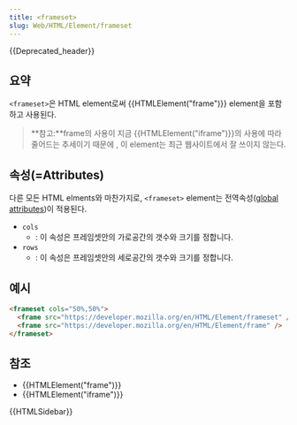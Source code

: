 ```yaml
---
title: <frameset>
slug: Web/HTML/Element/frameset
---
```


{{Deprecated_header}}

## 요약

`<frameset>`은 HTML element로써 {{HTMLElement("frame")}} element을 포함하고 사용된다.

> **참고:**frame의 사용이 지금 {{HTMLElement("iframe")}}의 사용에 따라줄어드는 추세이기 때문에 , 이 element는 최근 웹사이트에서 잘 쓰이지 않는다.

## 속성(=Attributes)

다른 모든 HTML elments와 마찬가지로, `<frameset>` element는 전역속성([global attributes](/en-US/docs/Web/HTML/Global_attributes))이 적용된다.

- `cols`
  - : 이 속성은 프레임셋안의 가로공간의 갯수와 크기를 정합니다.
- `rows`
  - : 이 속성은 프레임셋안의 세로공간의 갯수와 크기를 정합니다.

## 예시

```html
<frameset cols="50%,50%">
  <frame src="https://developer.mozilla.org/en/HTML/Element/frameset" />
  <frame src="https://developer.mozilla.org/en/HTML/Element/frame" />
</frameset>
```

## 참조

- {{HTMLElement("frame")}}
- {{HTMLElement("iframe")}}

{{HTMLSidebar}}
